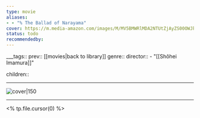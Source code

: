```yaml
---
type: movie
aliases:
- - "% The Ballad of Narayama"
cover: https://m.media-amazon.com/images/M/MV5BMWRlMDA2NTUtZjAyZS00OWJkLWI5MWQtNmQxNDFiNTc2ZGI2XkEyXkFqcGc@._V1_SX300.jpg
status: todo
recommendedby:
---
```

___tags:: prev:: [[movies|back to library]]
genre::
director:: - "[[Shôhei Imamura]]"
  
children::
___
![cover|150](https://m.media-amazon.com/images/M/MV5BMWRlMDA2NTUtZjAyZS00OWJkLWI5MWQtNmQxNDFiNTc2ZGI2XkEyXkFqcGc@._V1_SX300.jpg)
___
<% tp.file.cursor(0) %>
